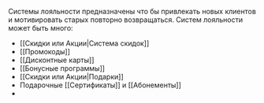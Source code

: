 Системы лояльности предназначены что бы привлекать новых клиентов и мотивировать старых повторно возвращаться.
Систем лояльности может быть много:
- [[Скидки или Акции|Система скидок]]
- [[Промокоды]]
- [[Дисконтные карты]]
- [[Бонусные программы]]
- [[Скидки или Акции|Подарки]]
- Подарочные [[Сертификаты]] и [[Абонементы]]
- 